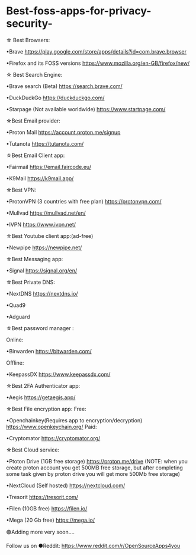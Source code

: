# Best-foss-apps-for-privacy-security-
☆ Best Browsers:

•Brave https://play.google.com/store/apps/details?id=com.brave.browser
                  
•Firefox and its FOSS versions https://www.mozilla.org/en-GB/firefox/new/

☆ Best Search Engine:

•Brave search (Beta)
https://search.brave.com/

•DuckDuckGo
https://duckduckgo.com/

•Starpage (Not available worldwide)
https://www.startpage.com/



☆Best Email provider:

•Proton Mail  https://account.proton.me/signup

•Tutanota  https://tutanota.com/



☆Best Email Client app:

•Fairmail  https://email.faircode.eu/

•K9Mail  https://k9mail.app/



☆Best VPN:

•ProtonVPN (3 countries with free plan)  https://protonvpn.com/

•Mullvad  https://mullvad.net/en/

•IVPN  https://www.ivpn.net/



☆Best Youtube client app:(ad-free)

•Newpipe  https://newpipe.net/



☆Best Messaging app:

•Signal  https://signal.org/en/



☆Best Private DNS:

•NextDNS https://nextdns.io/

•Quad9

•Adguard


☆Best password manager :

Online:

•Birwarden  https://bitwarden.com/

Offline:

•KeepassDX  https://www.keepassdx.com/


☆Best 2FA Authenticator app:

•Aegis  https://getaegis.app/


☆Best File encryption app:
Free:

•Openchainkey(Requires app to encryption/decryption) https://www.openkeychain.org/
Paid:

•Cryptomator https://cryptomator.org/




☆Best Cloud service:

•Ptoton Drive (1GB free storage)  https://proton.me/drive
(NOTE: when you create proton account you get 500MB free storage, but after completing some task given by proton drive you will get more 500Mb free storage)

•NextCloud (Self hosted)  https://nextcloud.com/

•Tresorit  https://tresorit.com/

•Filen (10GB free) https://filen.io/

•Mega (20 Gb free) https://mega.io/




🟢Adding more very soon....

Follow us on 
●Reddit: https://www.reddit.com/r/OpenSourceApps4you
